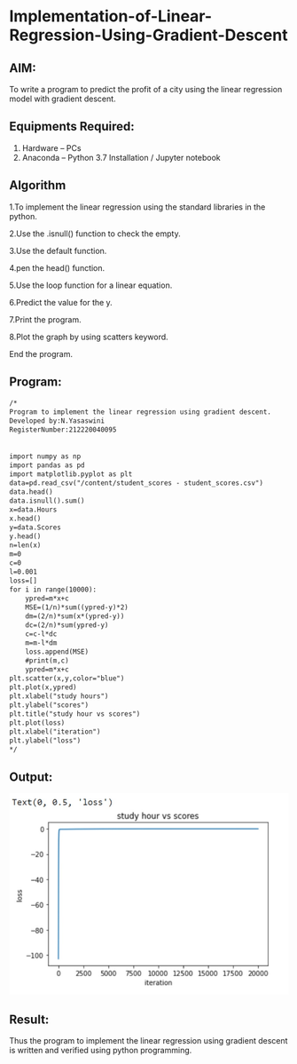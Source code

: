 # Implementation-of-Linear-Regression-Using-Gradient-Descent

## AIM:
To write a program to predict the profit of a city using the linear regression model with gradient descent.

## Equipments Required:
1. Hardware – PCs
2. Anaconda – Python 3.7 Installation / Jupyter notebook

## Algorithm
1.To implement the linear regression using the standard libraries in the python.

2.Use the .isnull() function to check the empty.

3.Use the default function.

4.pen the head() function.

5.Use the loop function for a linear equation.

6.Predict the value for the y.

7.Print the program.

8.Plot the graph by using scatters keyword.

End the program.

## Program:
```
/*
Program to implement the linear regression using gradient descent.
Developed by:N.Yasaswini
RegisterNumber:212220040095


import numpy as np
import pandas as pd
import matplotlib.pyplot as plt
data=pd.read_csv("/content/student_scores - student_scores.csv")
data.head()
data.isnull().sum()
x=data.Hours
x.head()
y=data.Scores
y.head()
n=len(x)
m=0
c=0
l=0.001
loss=[]
for i in range(10000):
    ypred=m*x+c
    MSE=(1/n)*sum((ypred-y)*2)
    dm=(2/n)*sum(x*(ypred-y))
    dc=(2/n)*sum(ypred-y)
    c=c-l*dc
    m=m-l*dm
    loss.append(MSE)
    #print(m,c)
    ypred=m*x+c
plt.scatter(x,y,color="blue")
plt.plot(x,ypred)
plt.xlabel("study hours")
plt.ylabel("scores")
plt.title("study hour vs scores")
plt.plot(loss)
plt.xlabel("iteration")
plt.ylabel("loss")
*/
```

## Output:

![image](https://github.com/NYasaswini/Implementation-of-Linear-Regression-Using-Gradient-Descent/blob/f5ea0f779b543e84d87fbc8a2be88b00a086fffc/WhatsApp%20Image%202022-10-13%20at%205.56.51%20PM.jpeg)






## Result:
Thus the program to implement the linear regression using gradient descent is written and verified using python programming.
